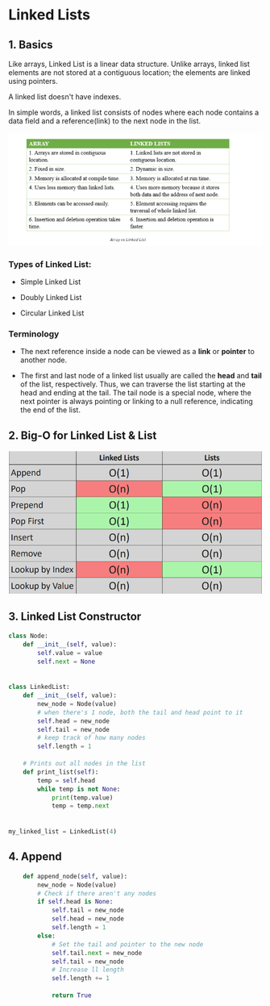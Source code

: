 # Linked Lists


## 1. Basics

Like arrays, Linked List is a linear data structure. Unlike arrays, linked list elements are not stored at a contiguous location; the elements are linked using pointers.

A linked list doesn't have indexes.

In simple words, a linked list consists of nodes where each node contains a data field and a reference(link) to the next node in the list.

![](./ll-array2.png)


### Types of Linked List:

* Simple Linked List

* Doubly Linked List

* Circular Linked List

### Terminology

* The next reference inside a node can be viewed as a **link** or **pointer** to another node.

* The first and last node of a linked list usually are called the **head** and **tail** of the list, respectively. Thus, we can traverse the list starting at the head and ending at the tail. The tail node is a special node, where the next pointer is always pointing or linking to a null reference, indicating the end of the list.

## 2. Big-O for Linked List & List

![](./ll-list.png)


## 3. Linked List Constructor

```python
class Node:
    def __init__(self, value):
        self.value = value
        self.next = None


class LinkedList:
    def __init__(self, value):
        new_node = Node(value)
        # when there's 1 node, both the tail and head point to it
        self.head = new_node
        self.tail = new_node
        # keep track of how many nodes
        self.length = 1

    # Prints out all nodes in the list
    def print_list(self):
        temp = self.head
        while temp is not None:
            print(temp.value)
            temp = temp.next


my_linked_list = LinkedList(4)
```

## 4. Append

```python
    def append_node(self, value):
        new_node = Node(value)
        # Check if there aren't any nodes
        if self.head is None:
            self.tail = new_node
            self.head = new_node
            self.length = 1
        else:
            # Set the tail and pointer to the new node
            self.tail.next = new_node
            self.tail = new_node
            # Increase ll length
            self.length += 1

            return True
```